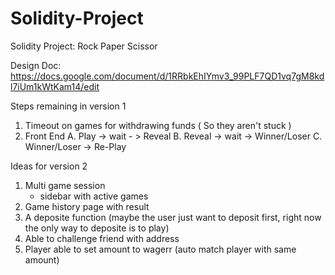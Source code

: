# Solidity-Project
Solidity Project: Rock Paper Scissor


Design Doc:
https://docs.google.com/document/d/1RRbkEhIYmv3_99PLF7QD1vq7gM8kdl7iUm1kWtKam14/edit


Steps remaining in version 1
1. Timeout on games for withdrawing funds ( So they aren't stuck )
2. Front End
	A. Play -> wait - > Reveal
	B. Reveal -> wait -> Winner/Loser
	C. Winner/Loser -> Re-Play


Ideas for version 2

1. Multi game session
	- sidebar with active games
2. Game history page with result
3. A deposite function (maybe the user just want to deposit first, right now the only way to deposite is to play)
4. Able to challenge friend with address
5. Player able to set amount to wagerr (auto match player with same amount)
